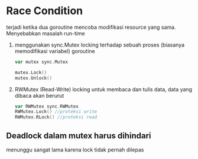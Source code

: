 # Race Condition

terjadi ketika dua goroutine mencoba modifikasi resource yang sama. Menyebabkan masalah run-time

1. menggunakan sync.Mutex
    locking terhadap sebuah proses (biasanya memodifikasi variabel) goroutine

    ```go
    var mutex sync.Mutex

    mutex.Lock()
    mutex.Unlock()
    ```

2. RWMutex (Read-Write)
    locking untuk membaca dan tulis data, data yang dibaca akan berurut

    ```go
    var RWMutex sync.RWMutex
    RWMutex.Lock() //proteksi write
    RWMutex.RLock() //proteksi read
    ```

## Deadlock dalam mutex harus dihindari

menunggu sangat lama karena lock tidak pernah dilepas
